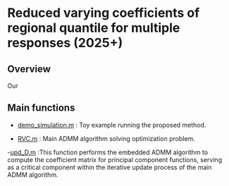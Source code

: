 # Reduced varying coefficients of regional quantile for multiple responses (2025+)
## Overview
Our 

## Main functions
- [demo_simulation.m](https://github.com/woorimjung/rvcrq/edit/main/demo_simulation.m)
 : Toy example running the proposed method.

- [RVC.m](https://github.com/woorimjung/rvcrq/edit/main/RVC.m)
 : Main ADMM algorithm solving optimization problem.

-[upd_D.m](https://github.com/woorimjung/rvcrq/edit/main/upd_D.m)
 :This function performs the embedded ADMM algorithm to compute the coefficient matrix for principal component functions, serving as a critical component within the iterative update process of the main ADMM algorithm.
